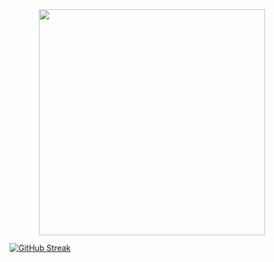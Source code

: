 <div id="header" align="center">
  <img src="https://media.giphy.com/media/lnaoFgGrDHnivdu5Bc/giphy.gif" width="400"/>
</div>

[![GitHub Streak](http://github-readme-streak-stats.herokuapp.com?user=oreol4&theme=dark&background=000000)](https://git.io/streak-stats)
